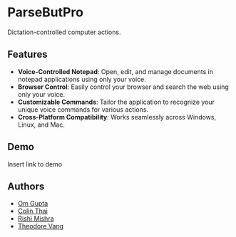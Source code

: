 
# ParseButPro

Dictation-controlled computer actions.


## Features

- **Voice-Controlled Notepad**: Open, edit, and manage documents in notepad applications using only your voice.
- **Browser Control**: Easily control your browser and search the web using only your voice.
- **Customizable Commands**: Tailor the application to recognize your unique voice commands for various actions.
- **Cross-Platform Compatibility**: Works seamlessly across Windows, Linux, and Mac.

## Demo

Insert link to demo


## Authors

- [Om Gupta](https://www.github.com/OmyDaGreat)
- [Colin Thai](https://www.github.com/totallyacoolguy)
- [Rishi Mishra](https://www.github.com/Rishthewizard)
- [Theodore Vang](https://github.com/theo-vang)